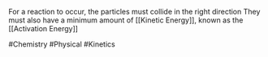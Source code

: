 For a reaction to occur, the particles must collide in the right direction
They must also have a minimum amount of [[Kinetic Energy]], known as the [[Activation Energy]]

#Chemistry #Physical #Kinetics